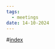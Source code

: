 ```yaml
---
tags:
  - meetings
date: 14-10-2024
---
```

#[index](notes/general-circle/old-gc-meetings/index.md) 
